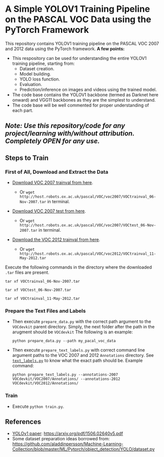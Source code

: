 # A Simple YOLOV1 Training Pipeline on the PASCAL VOC Data using the PyTorch Framework



This repository contains YOLOV1 training pipeline on the PASCAL VOC 2007 and 2012 data using the PyTorch framework. **A few points:**

* This respository can be used for understanding the entire YOLOV1 training pipeline, starting from:
  * Dataset creation.
  * Model building.
  * YOLO loss function.
  * Evaluation.
  * Prediction/inference on images and videos using the trained model.
* The code base contains the YOLOV1 backbone (termed as Darknet here onward) and VGG11 backbones as they are the simplest to understand.
* The code base will be well commented for proper understanding of each part.



## ***Note: Use this repository/code for any project/learning with/without attribution. Completely OPEN for any use.*** 



## Steps to Train

### First of All, Download and Extract the Data

* [Download VOC 2007 trainval from here](http://host.robots.ox.ac.uk/pascal/VOC/voc2007/VOCtrainval_06-Nov-2007.tar).
  * Or `wget http://host.robots.ox.ac.uk/pascal/VOC/voc2007/VOCtrainval_06-Nov-2007.tar` in terminal.

* [Download VOC 2007 test from here](http://host.robots.ox.ac.uk/pascal/VOC/voc2007/VOCtest_06-Nov-2007.tar).
  * Or `wget http://host.robots.ox.ac.uk/pascal/VOC/voc2007/VOCtest_06-Nov-2007.tar` in terminal.
* [Download the VOC 2012 trainval from here](http://host.robots.ox.ac.uk/pascal/VOC/voc2012/VOCtrainval_11-May-2012.tar).
  * Or `wget http://host.robots.ox.ac.uk/pascal/VOC/voc2012/VOCtrainval_11-May-2012.tar`



Execute the following commands in the directory where the downloaded `.tar` files are present.

```
tar xf VOCtrainval_06-Nov-2007.tar
```

```
tar xf VOCtest_06-Nov-2007.tar 
```

```
tar xf VOCtrainval_11-May-2012.tar
```



### Prepare the Text Files and Labels

* Then execute `prepare_data.py` with the correct path argument to the `VOCdevkit` parent directory. Simply, the next folder after the path in the arugment should be `VOCdevkit` The following is an example:

  ```
  python prepare_data.py --path my_pacal_voc_data
  ```

* Then execute `prepare_text_labels.py` with correct command line argument paths to the VOC 2007  and 2012  `Annotations` directory. See [`text_labels.py`](https://github.com/sovit-123/yolov1_pytorch_voc07/blob/main/prepare_text_labels.py) to know what the exact path should be. Example command:

  ```
  python prepare_text_labels.py --annotations-2007 VOCdevkit/VOC2007/Annotations/ --annotations-2012 VOCdevkit/VOC2012/Annotations/
  ```

  

### Train

* Execute `python train.py`. 



## References

* [YOLOv1 paper](https://arxiv.org/pdf/1506.02640v5.pdf): https://arxiv.org/pdf/1506.02640v5.pdf
* Some dataset preparation ideas borrowed from: https://github.com/aladdinpersson/Machine-Learning-Collection/blob/master/ML/Pytorch/object_detection/YOLO/dataset.py
